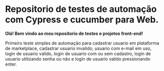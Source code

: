 # Repositorio de testes de automação com Cypress e cucumber para Web.

**Olá! Bem vindo ao meu repositorio de testes e projetos front-end!**

Primeiro teste simples de automação para cadastrar usuario em plataforma de marketplace, cadastrar usuario invalido, usuario com e-mail em uso, login de usuario valido, login de usuario com ou sem cadastro, login de usuario utilizando senha ou não e login de usuario valido pressionando enter.

